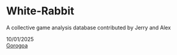 # White-Rabbit
A collective game analysis database contributed by Jerry and Alex

10/01/2025  
[Gorogoa](1.%20Gorogoa/Gorogoa.md)
